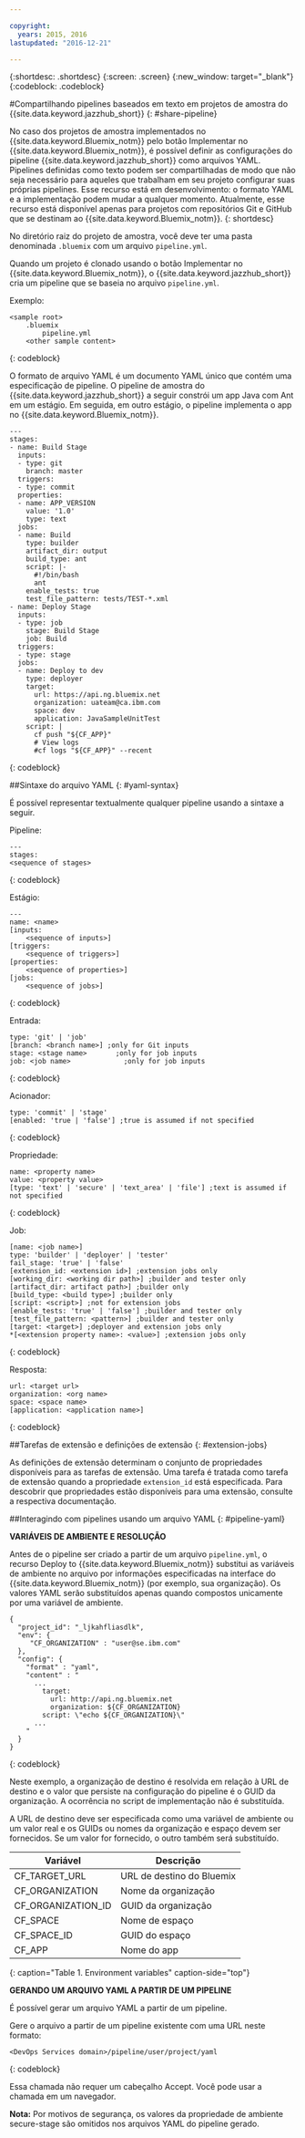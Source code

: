 ```yaml
---

copyright:
  years: 2015, 2016
lastupdated: "2016-12-21"

---
```


{:shortdesc: .shortdesc}
{:screen: .screen}
{:new_window: target="_blank"}
{:codeblock: .codeblock}

#Compartilhando pipelines baseados em texto em projetos de amostra do {{site.data.keyword.jazzhub_short}} {: #share-pipeline}

No caso dos projetos de amostra implementados no
{{site.data.keyword.Bluemix_notm}} pelo botão
Implementar no
{{site.data.keyword.Bluemix_notm}}, é possível
definir as configurações do pipeline
{{site.data.keyword.jazzhub_short}} como
arquivos YAML. Pipelines definidas como texto podem ser compartilhadas de modo que não
seja necessário para aqueles que trabalham em seu projeto configurar suas próprias
pipelines. Esse recurso está em desenvolvimento: o formato YAML e a implementação podem
mudar a qualquer momento. Atualmente, esse recurso está disponível apenas para projetos
com repositórios Git e GitHub que se destinam ao
{{site.data.keyword.Bluemix_notm}}. 
{: shortdesc} 

No diretório raiz do projeto de amostra, você deve ter uma pasta denominada
`.bluemix` com um arquivo `pipeline.yml`.

Quando um projeto é clonado usando o botão Implementar no {{site.data.keyword.Bluemix_notm}}, o {{site.data.keyword.jazzhub_short}} cria um pipeline que se baseia no arquivo `pipeline.yml`. 

Exemplo: 
``` 
<sample root>
	.bluemix
		pipeline.yml
	<other sample content>
```
{: codeblock} 

O formato de arquivo YAML é um documento YAML único que contém uma
especificação de pipeline. O pipeline de amostra do {{site.data.keyword.jazzhub_short}} a seguir constrói um app Java com Ant em um estágio. Em seguida, em outro estágio, o pipeline implementa o
app no {{site.data.keyword.Bluemix_notm}}. 

``` 
---
stages:
- name: Build Stage
  inputs:
  - type: git
    branch: master
  triggers:
  - type: commit
  properties:
  - name: APP_VERSION
    value: '1.0'
    type: text
  jobs:
  - name: Build
    type: builder
    artifact_dir: output
    build_type: ant
    script: |-
      #!/bin/bash
      ant
    enable_tests: true
    test_file_pattern: tests/TEST-*.xml
- name: Deploy Stage
  inputs:
  - type: job
    stage: Build Stage
    job: Build
  triggers:
  - type: stage
  jobs:
  - name: Deploy to dev
    type: deployer
    target:
      url: https://api.ng.bluemix.net
      organization: uateam@ca.ibm.com
      space: dev
      application: JavaSampleUnitTest
    script: |
      cf push "${CF_APP}"
      # View logs
      #cf logs "${CF_APP}" --recent
```
{: codeblock} 

##Sintaxe do arquivo YAML {: #yaml-syntax}

É possível representar textualmente qualquer pipeline usando a sintaxe a
seguir.

Pipeline:
```
---
stages:
<sequence of stages>
```
{: codeblock} 

Estágio: 
```
---
name: <name>
[inputs: 
	<sequence of inputs>] 
[triggers:   
	<sequence of triggers>] 
[properties:   
	<sequence of properties>] 
[jobs:   
	<sequence of jobs>]
```
{: codeblock} 

Entrada:
```
type: 'git' | 'job'
[branch: <branch name>] ;only for Git inputs
stage: <stage name>		  ;only for job inputs
job: <job name>			   	;only for job inputs
```
{: codeblock} 

Acionador:
```
type: 'commit' | 'stage'
[enabled: 'true | 'false'] ;true is assumed if not specified
```
{: codeblock} 	
	
Propriedade:
```
name: <property name>
value: <property value>
[type: 'text' | 'secure' | 'text_area' | 'file'] ;text is assumed if not specified
```
{: codeblock} 

Job:
```
[name: <job name>]
type: 'builder' | 'deployer' | 'tester'
fail_stage: 'true' | 'false'
[extension_id: <extension id>] ;extension jobs only
[working_dir: <working dir path>] ;builder and tester only
[artifact_dir: artifact path>] ;builder only
[build_type: <build type>] ;builder only
[script: <script>] ;not for extension jobs
[enable_tests: 'true' | 'false'] ;builder and tester only
[test_file_pattern: <pattern>] ;builder and tester only
[target: <target>] ;deployer and extension jobs only
*[<extension property name>: <value>] ;extension jobs only
```
{: codeblock} 

Resposta:
```
url: <target url>
organization: <org name>
space: <space name>
[application: <application name>]
```
{: codeblock} 

##Tarefas de extensão e definições de extensão {: #extension-jobs} 

As definições de extensão determinam o conjunto de propriedades disponíveis para
as tarefas de extensão. Uma tarefa é tratada como tarefa de extensão quando a propriedade
`extension_id` está especificada. Para descobrir que propriedades estão
disponíveis para uma extensão, consulte a respectiva documentação. 

##Interagindo com pipelines usando um arquivo YAML {: #pipeline-yaml} 

**VARIÁVEIS DE AMBIENTE E RESOLUÇÃO** 
<!-- Formating for this? -->

Antes de o pipeline ser criado a partir de um arquivo `pipeline.yml`, o recurso Deploy to {{site.data.keyword.Bluemix_notm}} substitui as variáveis de ambiente no arquivo por informações especificadas na interface do {{site.data.keyword.Bluemix_notm}} (por exemplo, sua organização). Os valores YAML
serão substituídos apenas quando compostos unicamente por uma variável de ambiente. 

```
{
  "project_id": "_ljkahfliasdlk",
  "env": {
     "CF_ORGANIZATION" : "user@se.ibm.com"
  },
  "config": {
    "format" : "yaml",
    "content" : "
      ...
        target:
          url: http://api.ng.bluemix.net
          organization: ${CF_ORGANIZATION}
        script: \"echo ${CF_ORGANIZATION}\"                
      ...
    "
  }
}
```
{: codeblock} 

Neste exemplo, a organização de destino é resolvida em relação à URL de
destino e o valor que persiste na configuração do pipeline é o GUID da organização. A
ocorrência no script de implementação não é substituída.

A URL de destino deve ser especificada como uma variável
de ambiente ou um valor real e os GUIDs ou nomes da
organização e espaço devem ser fornecidos. Se um valor for fornecido, o outro
também será substituído.

Variável | Descrição 
---------------- | ---------------- 
CF_TARGET_URL |	URL de destino do Bluemix
CF_ORGANIZATION	| Nome da organização
CF_ORGANIZATION_ID	| GUID da organização
CF_SPACE |	Nome de espaço
CF_SPACE_ID |	GUID do espaço
CF_APP	| Nome do app
{: caption="Table 1. Environment variables" caption-side="top"}

**GERANDO UM ARQUIVO YAML A PARTIR DE UM PIPELINE** 

É possível gerar um arquivo YAML a partir de um pipeline. 

Gere
o arquivo a partir de um pipeline existente com uma URL neste formato:

```
<DevOps Services domain>/pipeline/user/project/yaml
```
{: codeblock} 

Essa
chamada não requer um cabeçalho Accept. Você pode usar a chamada em um navegador. 

**Nota:** Por motivos de segurança, os valores da propriedade de ambiente secure-stage são omitidos nos arquivos YAML do pipeline gerado. 
